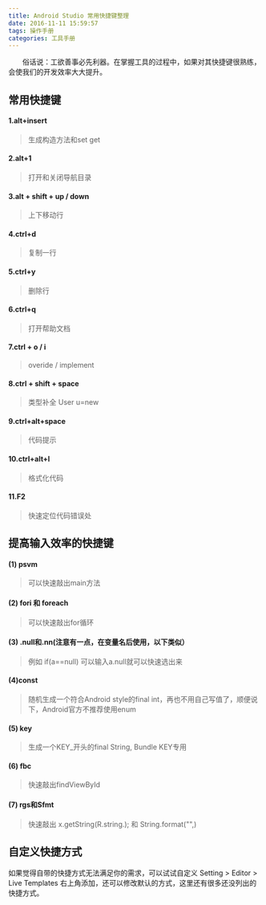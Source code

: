 ```yaml
---
title: Android Studio 常用快捷键整理
date: 2016-11-11 15:59:57
tags: 操作手册
categories: 工具手册
---
```


　　俗话说：工欲善事必先利器。在掌握工具的过程中，如果对其快捷键很熟练，会使我们的开发效率大大提升。

## 常用快捷键

#### 1.alt+insert

> 生成构造方法和set get

#### 2.alt+1

> 打开和关闭导航目录

#### 3.alt + shift + up / down

> 上下移动行

#### 4.ctrl+d

> 复制一行

#### 5.ctrl+y

> 删除行

#### 6.ctrl+q

> 打开帮助文档

#### 7.ctrl + o / i

> overide / implement

#### 8.ctrl + shift + space

> 类型补全 User u=new

#### 9.ctrl+alt+space

> 代码提示

#### 10.ctrl+alt+l
> 格式化代码

#### 11.F2
> 快速定位代码错误处

## 提高输入效率的快捷键

#### (1) psvm 
> 可以快速敲出main方法

#### (2) fori 和 foreach
> 可以快速敲出for循环

#### (3) .null和.nn(注意有一点，在变量名后使用，以下类似）
> 例如 if(a==null)  可以输入a.null就可以快速选出来

#### (4)const 
> 随机生成一个符合Android style的final int，再也不用自己写值了，顺便说下，Android官方不推荐使用enum<center>

#### (5) key 
> 生成一个KEY_开头的final String, Bundle KEY专用<center>

#### (6) fbc
> 快速敲出findViewById

#### (7) rgs和Sfmt
> 快速敲出 x.getString(R.string.); 和 String.format("",)

## 自定义快捷方式

如果觉得自带的快捷方式无法满足你的需求，可以试试自定义
Setting > Editor > Live Templates 右上角添加，还可以修改默认的方式，这里还有很多还没列出的快捷方式。
